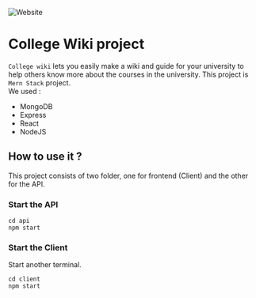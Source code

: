 ![Website](https://img.shields.io/website?url=http%3A%2F%2Fcollege.alykhaled.com%2F)
# College Wiki project
```College wiki``` lets you easily make a wiki and guide for your university to help others know more about the courses in the university. This project is ```Mern Stack``` project. <br> 
We used : 
<ul>
    <li>MongoDB</li>
    <li>Express</li>
    <li>React</li>
    <li>NodeJS</li>
</ul>

## How to use it ?
This project consists of two folder, one for frontend (Client) and the other for the API.

### Start the API
```
cd api
npm start
```

### Start the Client
Start another terminal.
```
cd client
npm start
```



